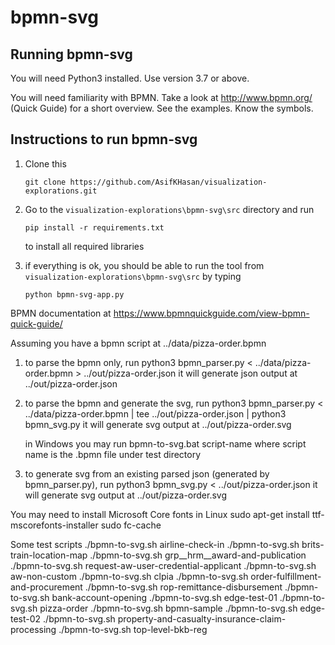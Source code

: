 # bpmn-svg

## Running bpmn-svg
You will need Python3 installed. Use version 3.7 or above.

You will need familiarity with BPMN. Take a look at http://www.bpmn.org/ (Quick Guide) for a short overview. See the examples. Know the symbols.

## Instructions to run bpmn-svg

1. Clone this

    `git clone https://github.com/AsifKHasan/visualization-explorations.git`

2. Go to the `visualization-explorations\bpmn-svg\src` directory and run

    `pip install -r requirements.txt`

    to install all required libraries

3. if everything is ok, you should be able to run the tool from `visualization-explorations\bpmn-svg\src` by typing

    `python bpmn-svg-app.py`


BPMN documentation at https://www.bpmnquickguide.com/view-bpmn-quick-guide/

Assuming you have a bpmn script at ../data/pizza-order.bpmn
1. to parse the bpmn only, run
    python3 bpmn_parser.py < ../data/pizza-order.bpmn > ../out/pizza-order.json
    it will generate json output at ../out/pizza-order.json

2. to parse the bpmn and generate the svg, run
    python3 bpmn_parser.py < ../data/pizza-order.bpmn | tee ../out/pizza-order.json | python3 bpmn_svg.py
    it will generate svg output at ../out/pizza-order.svg

    in Windows you may run bpmn-to-svg.bat script-name
    where script name is the .bpmn file under test directory

3. to generate svg from an existing parsed json (generated by bpmn_parser.py), run
    python3 bpmn_svg.py < ../out/pizza-order.json
    it will generate svg output at ../out/pizza-order.svg

You may need to install Microsoft Core fonts in Linux
sudo apt-get install ttf-mscorefonts-installer
sudo fc-cache

Some test scripts
./bpmn-to-svg.sh airline-check-in
./bpmn-to-svg.sh brits-train-location-map
./bpmn-to-svg.sh grp__hrm__award-and-publication
./bpmn-to-svg.sh request-aw-user-credential-applicant
./bpmn-to-svg.sh aw-non-custom
./bpmn-to-svg.sh clpia
./bpmn-to-svg.sh order-fulfillment-and-procurement
./bpmn-to-svg.sh rop-remittance-disbursement
./bpmn-to-svg.sh bank-account-opening
./bpmn-to-svg.sh edge-test-01
./bpmn-to-svg.sh pizza-order
./bpmn-to-svg.sh bpmn-sample
./bpmn-to-svg.sh edge-test-02
./bpmn-to-svg.sh property-and-casualty-insurance-claim-processing
./bpmn-to-svg.sh top-level-bkb-reg
